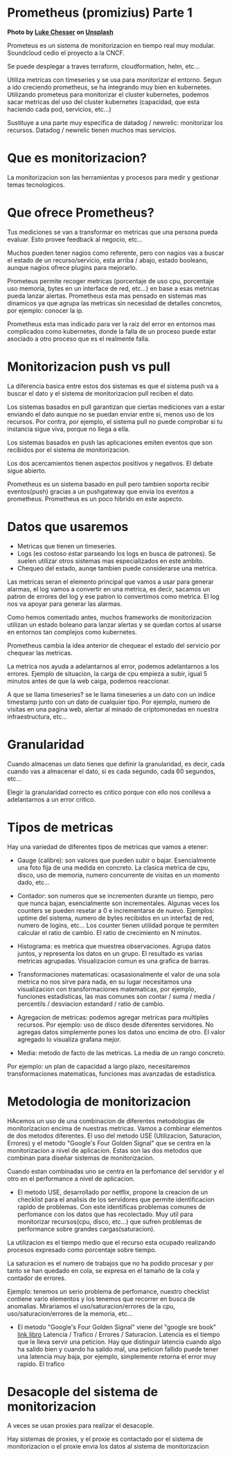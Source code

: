 # Prometheus (promizius) Parte 1

**Photo by [Luke Chesser](https://unsplash.com/@lukechesser) on [Unsplash](https://unsplash.com/photos/JKUTrJ4vK00?utm_source=unsplash&utm_medium=referral&utm_content=creditShareLink)**


Prometeus es un sistema de monitorizacion en tiempo real muy modular. Soundcloud cedio el proyecto a la CNCF.

Se puede desplegar a traves terraform, cloudformation, helm, etc...

Utiliza metricas con timeseries y se usa para monitorizar el entorno. Segun a ido creciendo prometheus, se ha integrando muy bien en kubernetes. Utilizando prometeus para monitorizar el cluster kubernetes, podemos sacar metricas del uso del cluster kubernetes (capacidad, que esta haciendo cada pod, servicios, etc...)

Sustituye a una parte muy especifica de datadog / newrelic: monitorizar los recursos. Datadog / newrelic tienen muchos mas servicios.


# Que es monitorizacion?

La monitorizacion son las herramientas y procesos para medir y gestionar temas tecnologicos.


# Que ofrece Prometheus?

Tus mediciones se van a transformar en metricas que una persona pueda evaluar. Esto provee feedback al negocio, etc...

Muchos pueden tener nagios como referente, pero con nagios vas a buscar el estado de un recurso/servicio, esta arriba / abajo, estado booleano, aunque nagios ofrece plugins para mejorarlo.

Prometeus permite recoger metricas (porcentaje de uso cpu, porcentaje uso memoria, bytes en un interface de red, etc...) en base a esas metricas pueda lanzar alertas. Prometheus esta mas pensado en sistemas mas dinamicos ya que agrupa las metricas sin necesidad de detalles concretos, por ejemplo: conocer la ip.

Prometheus esta mas indicado para ver la raiz del error en entornos mas complicados como kubernetes, donde la falla de un proceso puede estar asociado a otro proceso que es el realmente falla.


# Monitorizacion push vs pull

La diferencia basica entre estos dos sistemas es que el sistema push va a buscar el dato y el sistema de monitorizacion pull reciben el dato.

Los sistemas basados en pull garantizan que ciertas mediciones van a estar enviando el dato aunque no se puedan enviar entre si, menos uso de los recursos. Por contra, por ejemplo, el sistema pull no puede comprobar si tu instancia sigue viva, porque no llega a ella.

Los sistemas basados en push las aplicaciones emiten eventos que son recibidos por el sistema de monitorizacion.

Los dos acercamientos tienen aspectos positivos y negativos. El debate sigue abierto.

Prometheus es un sistema basado en pull pero tambien soporta recibir eventos(push) gracias a un pushgateway que envia los eventos a prometheus. Prometheus es un poco hibrido en este aspecto.

# Datos que usaremos

- Metricas que tienen un timeseries.
- Logs (es costoso estar parseando los logs en busca de patrones). Se suelen utilizar otros sistemas mas especializados en este ambito.
- Chequeo del estado, aunqe tambien puede considerarse una metrica.

Las metricas seran el elemento principal que vamos a usar para generar alarmas, el log vamos a convertir en una metrica, es decir, sacamos un patron de errores del log y ese patron lo convertimos como metrica. El log nos va apoyar para generar las alarmas.

Como hemos comentado antes, muchos frameworks de monitorizacion utilizan un estado boleano para lanzar alertas y se quedan cortos al usarse en entornos tan complejos como kubernetes.

Prometheus cambia la idea anterior de chequear el estado del servicio por chequear las metricas.

La metrica nos ayuda a adelantarnos al error, podemos adelantarnos a los errores. Ejemplo de situacion, la carga de cpu empieza a subir, igual 5 minutos antes de que la web caiga, podemos reaccionar.

A que se llama timeseries? se le llama timeseries a un dato con un indice timestamp junto con un dato de cualquier tipo. Por ejemplo, numero de visitas en una pagina web, alertar al minado de criptomonedas en nuestra infraestructura, etc...

# Granularidad

Cuando almacenas un dato tienes que definir la granularidad, es decir, cada cuando vas a almacenar el dato, si es cada segundo, cada 60 segundos, etc...

Elegir la granularidad correcto es critico porque con ello nos conlleva a adelantarnos a un error critico.


# Tipos de metricas

Hay una variedad de diferentes tipos de metricas que vamos a etener:

- Gauge (calibre): son valores que pueden subir o bajar. Esencialmente una foto fija de una medida en concreto. La clasica metrica de cpu, disco, uso de memoria, numero concurrente de visitas en un momento dado,  etc...

- Contador: son numeros que se incrementen durante un tiempo, pero que nunca bajan, esencialmente son incrementales. Algunas veces los counters se pueden resetar a 0 e incrementarse de nuevo. Ejemplos: uptime del sistema, numero de bytes recibidos en un interfaz de red, numero de logins, etc... Los counter tienen utilidad porque te permiten calcular el ratio de cambio. El ratio de crecimiento en N minutos.

- Histograma: es metrica que muestrea observaciones. Agrupa datos juntos, y representa los datos en un grupo. El resultado es varias metricas agrupadas. Visualizacion comun es una grafica de barras.

- Transformaciones matematicas: ocasasionalmente el valor de una sola metrica no nos sirve para nada, en su lugar necesitamos una visualizacion con transformaciones matematicas, por ejemplo, funciones estadisticas, las mas comunes son contar / suma / media / percentils / desviacion estandard / ratio de cambio.

- Agregacion de metricas: podemos agregar metricas para multiples recursos. Por ejemplo: uso de disco desde diferentes servidores. No agregas datos simplemente pones los datos uno encima de otro. El valor agregado lo visualiza grafana mejor.

- Media: metodo de facto de las metricas. La media de un rango concreto.

Por ejemplo: un plan de capacidad a largo plazo, necesitaremos transformaciones matematicas, funciones mas avanzadas de estadistica.

# Metodologia de monitorizacion

HAcemos un uso de una combinacion de diferentes metodologias de monitorizacion encima de nuestras metricas. Vamos a combinar elementos de dos metodos diferentes. El uso del metodo USE (Utilizacion, Saturacion, Errores) y el metodo "Google's Four Golden Signal" que se centra en la monitorizacion a nivel de aplicacion. Estas son las dos metodos que combinan para diseñar sistemas de monitorizacion.

Cuando estan combinadas uno se centra en la perfomance del servidor y el otro en el performance a nivel de aplicacion. 

- El metodo USE, desarrollado por netflix, propone la creacion de un checklist para el analisis de los servidores que permite identificacion rapido de problemas. Con este identificas problemas comunes de perfomance con los datos que has recolectado. Muy util para monitorizar recursos(cpu, disco, etc...) que sufren problemas de performance sobre grandes cargas(saturacion).

La utilizacion es el tiempo medio que el recurso esta ocupado realizando procesos expresado como porcentaje sobre tiempo.

La saturacion es el numero de trabajos que no ha podido procesar y por tanto se han quedado en cola, se expresa en el tamaño de la cola y contador de errores.

Ejemplo: tenemos un serio problema de perfomance, nuestro checklist contiene vario elementos y los tenemos que recorrer en busca de anomalias. Mirariamos el uso/saturacion/errores de la cpu, uso/saturacion/errores de la memoria, etc...

- El metodo "Google's Four Golden Signal" viene del "google sre book" [link libro](https://sre.google/sre-book/monitoring-distributed-systems/) Latencia / Trafico / Errores / Saturacion.
Latencia es el tiempo que le lleva servir una peticion. Hay que distinguir latencia cuando algo ha salido bien y cuando ha salido mal, una peticion fallido puede tener una latencia muy baja, por ejemplo, simplemente retorna el error muy rapido. El trafico 













# Desacople del sistema de monitorizacion

A veces se usan proxies para realizar el desacople.

Hay sistemas de proxies, y el proxie es contactado por el sistema de monitorizacion o el proxie envia los datos al sistema de monitorizacion






